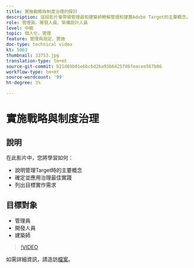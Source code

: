 ```yaml
---
title: 實施戰略與制度治理的探討
description: 這段影片會帶領管理員和建築師瞭解管理和建置Adobe Target的主要概念。 觀看此影片，瞭解如何識別和套用治理最佳實務，並列出Target實作需求。
role: 管理員、開發人員、架構設計人員
level: 中級
topic: 個人化，管理
feature: 管理與設定、實施
doc-type: technical video
kt: 5063
thumbnail: 33753.jpg
translation-type: tm+mt
source-git-commit: b21d69b01e6bc6d2ba93b6425f86feacee567b06
workflow-type: tm+mt
source-wordcount: '99'
ht-degree: 3%

---
```



# 實施戰略與制度治理

## 說明

在此影片中，您將學習如何：

* 說明管理Target時的主要概念
* 確定並應用治理最佳實踐
* 列出目標實作需求

## 目標對象

* 管理員
* 開發人員
* 建築師

>[!VIDEO](https://video.tv.adobe.com/v/33753/?quality=12)

如需詳細資訊，請造訪[檔案](https://docs.adobe.com/content/help/en/target/using/administer/administrating-target.html)。
